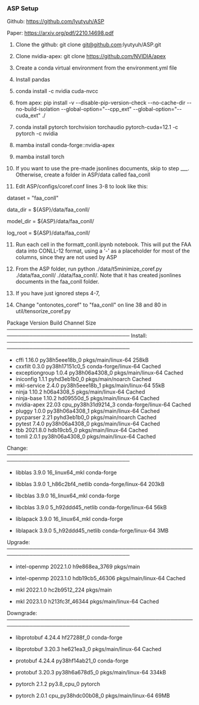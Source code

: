 ### ASP Setup

Github: https://github.com/lyutyuh/ASP

Paper: https://arxiv.org/pdf/2210.14698.pdf

1. Clone the github: git clone git@github.com:lyutyuh/ASP.git

2. Clone nvidia-apex: git clone https://github.com/NVIDIA/apex

6. Create a conda virtual environment from the environment.yml file
7. Install pandas
9. conda install -c nvidia cuda-nvcc
10. from apex: pip install -v --disable-pip-version-check --no-cache-dir --no-build-isolation --global-option="--cpp_ext" --global-option="--cuda_ext" ./
11. conda install pytorch torchvision torchaudio pytorch-cuda=12.1 -c pytorch -c nvidia
12. mamba install conda-forge::nvidia-apex
13. mamba install torch

14. If you want to use the pre-made jsonlines documents, skip to step ___. Otherwise, create a folder in ASP/data called faa_conll

15. Edit ASP/configs/coref.conf lines 3-8 to look like this:

   dataset = "faa_conll"

   data_dir = \$\{ASP\}/data/faa_conll/ 
   
   model\_dir = \$\{ASP\}/data/faa_conll/ 
   
   log\_root = \$\{ASP\}/data/faa_conll/

11. Run each cell in the formatt_conll.ipynb notebook. This will put the FAA data into CONLL-12 format, using a '-' as a placeholder for most of the columns, since they are not used by ASP

12. From the ASP folder, run python ./data/t5minimize_coref.py ./data/faa_conll/ ./data/faa_conll/. Note that it has created jsonlines documents in the faa_conll folder.

13. If you have just ignored steps 4-7,

14. Change "ontonotes_coref" to "faa_conll" on line 38 and 80 in util/tensorize_coref.py



 Package            Version  Build               Channel                    Size
───────────────────────────────────────────────────────────────────────────────────
  Install:
───────────────────────────────────────────────────────────────────────────────────

  + cffi              1.16.0  py38h5eee18b_0      pkgs/main/linux-64        258kB
  + cxxfilt            0.3.0  py38h17151c0_5      conda-forge/linux-64     Cached
  + exceptiongroup     1.0.4  py38h06a4308_0      pkgs/main/linux-64       Cached
  + iniconfig          1.1.1  pyhd3eb1b0_0        pkgs/main/noarch         Cached
  + mkl-service        2.4.0  py38h5eee18b_1      pkgs/main/linux-64         55kB
  + ninja             1.10.2  h06a4308_5          pkgs/main/linux-64       Cached
  + ninja-base        1.10.2  hd09550d_5          pkgs/main/linux-64       Cached
  + nvidia-apex        22.03  cpu_py38h31d9214_3  conda-forge/linux-64     Cached
  + pluggy             1.0.0  py38h06a4308_1      pkgs/main/linux-64       Cached
  + pycparser           2.21  pyhd3eb1b0_0        pkgs/main/noarch         Cached
  + pytest             7.4.0  py38h06a4308_0      pkgs/main/linux-64       Cached
  + tbb             2021.8.0  hdb19cb5_0          pkgs/main/linux-64       Cached
  + tomli              2.0.1  py38h06a4308_0      pkgs/main/linux-64       Cached

  Change:
───────────────────────────────────────────────────────────────────────────────────

  - libblas            3.9.0  16_linux64_mkl      conda-forge                    
  + libblas            3.9.0  1_h86c2bf4_netlib   conda-forge/linux-64      203kB
  - libcblas           3.9.0  16_linux64_mkl      conda-forge                    
  + libcblas           3.9.0  5_h92ddd45_netlib   conda-forge/linux-64       56kB
  - liblapack          3.9.0  16_linux64_mkl      conda-forge                    
  + liblapack          3.9.0  5_h92ddd45_netlib   conda-forge/linux-64        3MB

  Upgrade:
───────────────────────────────────────────────────────────────────────────────────

  - intel-openmp    2022.1.0  h9e868ea_3769       pkgs/main                      
  + intel-openmp    2023.1.0  hdb19cb5_46306      pkgs/main/linux-64       Cached
  - mkl             2022.1.0  hc2b9512_224        pkgs/main                      
  + mkl             2023.1.0  h213fc3f_46344      pkgs/main/linux-64       Cached

  Downgrade:
───────────────────────────────────────────────────────────────────────────────────

  - libprotobuf       4.24.4  hf27288f_0          conda-forge                    
  + libprotobuf       3.20.3  he621ea3_0          pkgs/main/linux-64       Cached
  - protobuf          4.24.4  py38hf14ab21_0      conda-forge                    
  + protobuf          3.20.3  py38h6a678d5_0      pkgs/main/linux-64        334kB
  - pytorch            2.1.2  py3.8_cpu_0         pytorch                        
  + pytorch            2.0.1  cpu_py38hdc00b08_0  pkgs/main/linux-64         69MB


